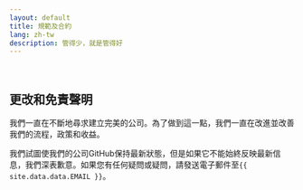 ```yaml
---
layout: default
title: 規範及合約
lang: zh-tw
description: 管得少，就是管得好
---
```




<br>

## 更改和免責聲明

我們一直在不斷地尋求建立完美的公司。為了做到這一點，我們一直在改進並改善我們的流程，政策和收益。

我們試圖使我們的公司GitHub保持最新狀態，但是如果它不能始終反映最新信息，我們深表歉意。如果您有任何疑問或疑問，請發送電子郵件至`{{ site.data.data.EMAIL }}`。


